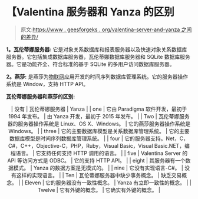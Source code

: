 # 【Valentina 服务器和 Yanza 的区别

> 原文:[https://www . geesforgeks . org/valentina-server-and-yanza 之间的差异/](https://www.geeksforgeeks.org/difference-between-valentina-server-and-yanza/)

**1。瓦伦蒂娜服务器:**
它是对象关系数据库和报表服务器以及快速对象关系数据库服务器。它包括集成数据库服务器，瓦伦蒂娜数据库服务器和 SQLite 数据库服务器。它是功能齐全、符合标准的基于 SQLite 的多用户访问数据库服务器。

**2。燕莎:**
是燕莎为[物联网](https://www.geeksforgeeks.org/introduction-to-internet-of-things-iot-set-1/)应用开发的时间序列数据库管理系统。它的服务器操作系统是 Window，支持 HTTP API。

**瓦伦蒂娜服务器和燕莎的区别:**

<center>

| 没有 | 瓦伦蒂娜服务器 | Yanza |
| one | 它由 Paradigma 软件开发，最初于 1994 年发布。 | 由 Yanza 开发，最初于 2015 年发布。 |
| Two | 瓦伦蒂娜服务器的服务器操作系统是 Linux、OS X、Windows。 | 它的燕莎服务器操作系统是 Windows。 |
| three | 它的主要数据库模型是关系数据库管理系统。 | 它的主要数据库模型是时间序列数据库管理系统。 |
| four | 它的服务器支持。Net，C，C#，C++，Objective-C，PHP，Ruby，Visual Basic，Visual Basic.NET，编程语言。 | 它支持任何支持 HTTP 调用的语言。 |
| five | Valentina Server 的 API 等访问方式是 ODBC。 | 它的支持 HTTP API。 |
| eight | 其服务器有一个数据模式。 | Yanza 的数据方案是无模式的。 |
| nine | 它没有实现语言-C#。 | 没有这样的实现语言。 |
| Ten | 瓦伦蒂娜服务器中缺少事务概念。 | 缺乏交易概念。 |
| Eleven | 它的服务器没有一致性概念。 | Yanza 有立即一致性的概念。 |
| Twelve | 它有外键的概念。 | 它确实有外键的概念。 |

</center>